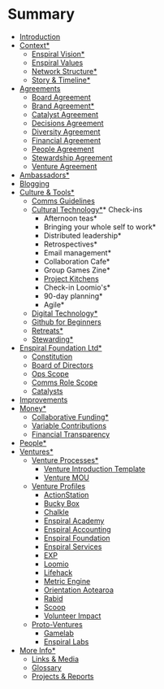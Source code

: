 # Summary

* [Introduction](README.md)
* [Context*](context.md)
  * [Enspiral Vision*](enspiral_vision.md)
  * [Enspiral Values](values.md)
  * [Network Structure*](network_structure.md)
  * [Story & Timeline*](timeline.md)
* [Agreements](agreements.md)
  * [Board Agreement](board_agreement.md)
  * [Brand Agreement*](brand_agreement.md)
  * [Catalyst Agreement](catalyst_agreement.md)
  * [Decisions Agreement](decisions_agreement.md)
  * [Diversity Agreement](diversity_agreement.md)
  * [Financial Agreement](financial_agreement.md)
  * [People Agreement](people_agreement.md)
  * [Stewardship Agreement](stewardship_agreement.md)
  * [Venture Agreement](venture_agreement.md)
* [Ambassadors*](ambassadors.md)
* [Blogging](blogging.md)
* [Culture & Tools*](culture.md)
  * [Comms Guidelines](comms_guidelines.md)
  * [Cultural Technology*](cultural_tech.md)* Check-ins
    * Afternoon teas*
    * Bringing your whole self to work*
    * Distributed leadership*
    * Retrospectives*
    * Email management*
    * Collaboration Cafe*
    * Group Games Zine*
    * [Project Kitchens](project_kitchen.md)
    * Check-in Loomio's*
    * 90-day planning*
    * Agile*
  * [Digital Technology*](digital_tech.md)
  * [Github for Beginners](github_for_beginners.md)
  * [Retreats*](retreats.md)
  * [Stewarding*](stewarding.md)
* [Enspiral Foundation Ltd*](foundation.md)
  * [Constitution](constitution.md)
  * [Board of Directors](board.md)
  * [Ops Scope](ops-scope.md)
  * [Comms Role Scope](comms-role.md)
  * [Catalysts](catalysts.md)
* [Improvements](improvements.md)
* [Money*](money.md)
  * [Collaborative Funding*](collabfunding.md)
  * [Variable Contributions](finances_variable_contributions.md)
  * [Financial Transparency](financial_transparency.md)
* [People*](people.md)
* [Ventures*](ventures.md)
  * [Venture Processes*](venture_processes.md)
    * [Venture Introduction Template](venture_introduction_template.md)
    * [Venture MOU](venture_mou.md)
  * [Venture Profiles](venture_profiles.md)
    * [ActionStation](ventures/actionstation.md)
    * [Bucky Box](ventures/bucky_box.md)
    * [Chalkle](ventures/chalkle.md)
    * [Enspiral Academy](ventures/enspiral_academy.md)
    * [Enspiral Accounting](ventures/enspiral_accounting.md)
    * [Enspiral Foundation](ventures/enspiral_foundation.md)
    * [Enspiral Services](ventures/enspiral_services.md)
    * [EXP](ventures/exp.md)
    * [Loomio](ventures/loomio.md)
    * [Lifehack](ventures/lifehack.md)
    * [Metric Engine](ventures/metric_engine.md)
    * [Orientation Aotearoa](ventures/orientation_aotearoa.md)
    * [Rabid](ventures/rabid.md)
    * [Scoop](ventures/scoop.md)
    * [Volunteer Impact](ventures/volunteer_impact.md)
  * [Proto-Ventures](proto-ventures.md)
    * [Gamelab](proto-ventures/gamelab.md)
    * [Enspiral Labs](proto-ventures/enspiral-labs.md)
* [More Info*](more_info.md)
   * [Links & Media](links_media.md)
   * [Glossary](glossary.md)
   * [Projects & Reports](projects_reports.md)

